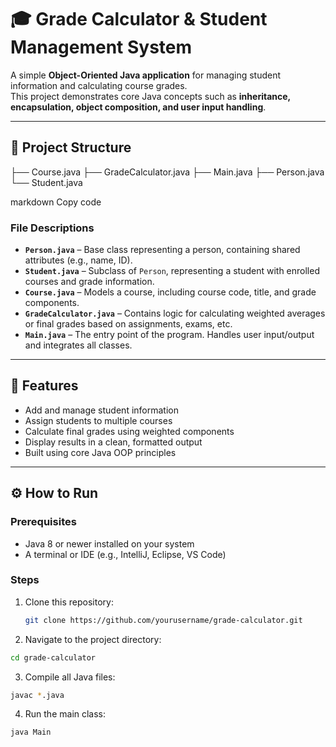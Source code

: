 # 🎓 Grade Calculator & Student Management System

A simple **Object-Oriented Java application** for managing student information and calculating course grades.  
This project demonstrates core Java concepts such as **inheritance, encapsulation, object composition, and user input handling**.

---

## 📁 Project Structure

├── Course.java
├── GradeCalculator.java
├── Main.java
├── Person.java
└── Student.java

markdown
Copy code

### File Descriptions

- **`Person.java`** – Base class representing a person, containing shared attributes (e.g., name, ID).  
- **`Student.java`** – Subclass of `Person`, representing a student with enrolled courses and grade information.  
- **`Course.java`** – Models a course, including course code, title, and grade components.  
- **`GradeCalculator.java`** – Contains logic for calculating weighted averages or final grades based on assignments, exams, etc.  
- **`Main.java`** – The entry point of the program. Handles user input/output and integrates all classes.

---

## 🧠 Features

- Add and manage student information  
- Assign students to multiple courses  
- Calculate final grades using weighted components  
- Display results in a clean, formatted output  
- Built using core Java OOP principles  

---

## ⚙️ How to Run

### Prerequisites
- Java 8 or newer installed on your system  
- A terminal or IDE (e.g., IntelliJ, Eclipse, VS Code)

### Steps
1. Clone this repository:
   ```bash
   git clone https://github.com/yourusername/grade-calculator.git
   ```
2. Navigate to the project directory:
```bash
cd grade-calculator
```
3. Compile all Java files:
```bash
javac *.java
```
4. Run the main class:
```bash
java Main
```
